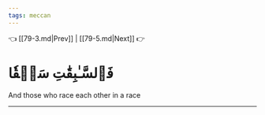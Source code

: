 ```yaml
---
tags: meccan
---
```


👈 [[79-3.md|Prev]] | [[79-5.md|Next]] 👉

# فَٱلسَّـٰبِقَٰتِ سَبۡقٗا

And those who race each other in a race

---

